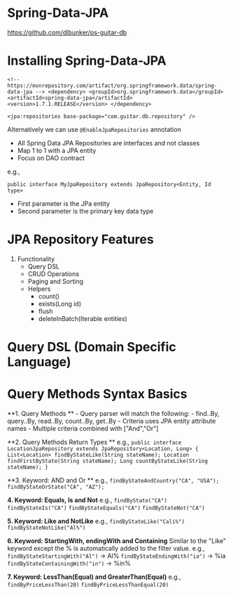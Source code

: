 # Spring-Data-JPA
https://github.com/dlbunker/ps-guitar-db

# Installing Spring-Data-JPA
`<!-- https://mvnrepository.com/artifact/org.springframework.data/spring-data-jpa -->
<dependency>
    <groupId>org.springframework.data</groupId>
    <artifactId>spring-data-jpa</artifactId>
    <version>1.7.1.RELEASE</version>
</dependency>`

`<jpa:repositories base-package="com.guitar.db.repository" />`

Alternatively we can use 
`@EnableJpaRepositories` annotation

- All Spring Data JPA Repositories are interfaces and not classes
- Map 1 to 1 with a JPA entity
- Focus on DAO contract

e.g.,

`public interface MyJpaRepository extends JpaRepository<Entity, Id type>`
- First parameter is the JPa entity
- Second parameter is the primary key data type

# JPA Repository Features
1. Functionality
	- Query DSL
	- CRUD Operations
	- Paging and Sorting
	- Helpers
		- count()
		- exists(Long id)
		- flush
		- deleteInBatch(Iterable entities)
		
# Query DSL (Domain Specific Language)

# Query Methods Syntax Basics
**1. Query Methods **
	- Query parser will match the following:
		- find..By, query..By, read..By, count..By, get..By
	- Criteria uses JPA entity attribute names
	- Multiple criteria combined with ["And","Or"]
	
**2. Query Methods Return Types **
e.g.,
`public interface LocationJpaRepository extends JpaRepository<Location, Long> {
	List<Location> findByStateLike(String stateName);
	Location findFirstByState(String stateName);
	Long countByStateLike(String stateName);
}`

**3. Keyword: AND and Or **
e.g., 
`findByStateAndCountry("CA", "USA");`
`findByStateOrState("CA", "AZ");`

**4. Keyword: Equals, Is and Not**
e.g.,
`findByState("CA")`
`findByStateIs("CA")`
`findByStateEquals("CA")`
`findByStateNot("CA")`

**5. Keyword: Like and NotLike**
e.g., 
`findByStateLike("Cali%")`
`findByStateNotLike("Al%")`

**6. Keyword: StartingWith, endingWith and Containing**
Similar to the "Like" keyword except the % is automatically added to the filter value.
e.g.,
`findByStateStartingWith("Al")`   -> 	Al%
`findByStateEndingWith("ia")`   -> 	%ia
`findByStateContainingWith("in")`   -> 	%in%

**7. Keyword: LessThan(Equal) and GreaterThan(Equal)**
e.g.,
`findByPriceLessThan(20)`
`findByPriceLessThanEqual(20)`
